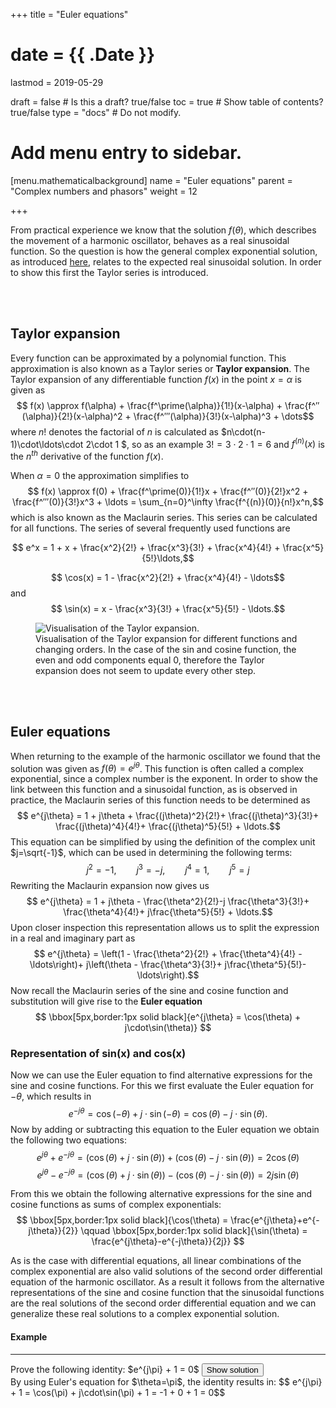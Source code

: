 +++
title = "Euler equations"

# date = {{ .Date }}
lastmod = 2019-05-29

draft = false       # Is this a draft? true/false
toc = true          # Show table of contents? true/false
type = "docs"       # Do not modify.

# Add menu entry to sidebar.
[menu.mathematicalbackground]
  name = "Euler equations"
  parent = "Complex numbers and phasors"
  weight = 12

+++

From practical experience we know that the solution $f(\theta)$, which describes the movement of a harmonic oscillator, behaves as a real sinusoidal function.
So the question is how the general complex exponential solution, as introduced <a href="../mathematicalbackground_complex_numbersets/#derivation-2">here</a>, relates to the expected real sinusoidal solution. In order to show this first the Taylor series is introduced.

<br></br>

## Taylor expansion
Every function can be approximated by a polynomial function.
This approximation is also known as a Taylor series or **Taylor expansion**.
The Taylor expansion of any differentiable function $f(x)$ in the point $x=\alpha$ is given as
$$ f(x) \approx f(\alpha) + \frac{f^\prime(\alpha)}{1!}(x-\alpha) + \frac{f^″(\alpha)}{2!}(x-\alpha)^2 + \frac{f^‴(\alpha)}{3!}(x-\alpha)^3 + \dots$$
where $n!$ denotes the factorial of $n$ is calculated as $n\cdot(n-1)\cdot\ldots\cdot 2\cdot 1 $, so as an example $3! = 3\cdot 2\cdot 1 = 6$ and $f^{(n)}(x)$ is the $n^{th}$ derivative of the function $f(x)$.

When $\alpha = 0$ the approximation simplifies to
$$ f(x) \approx f(0) + \frac{f^\prime(0)}{1!}x + \frac{f^″(0)}{2!}x^2 + \frac{f^‴(0)}{3!}x^3 + \ldots = \sum_{n=0}^\infty \frac{f^{(n)}(0)}{n!}x^n,$$
which is also known as the Maclaurin series.
This series can be calculated for all functions.
The series of several frequently used functions are

$$ e^x = 1 + x + \frac{x^2}{2!} + \frac{x^3}{3!} + \frac{x^4}{4!} + \frac{x^5}{5!}\ldots,$$

$$ \cos(x) = 1 - \frac{x^2}{2!} + \frac{x^4}{4!} - \ldots$$
and
$$ \sin(x) = x - \frac{x^3}{3!} + \frac{x^5}{5!} - \ldots.$$

<div style="max-width: 800px; margin: auto">
  <figure>
    <img
      src="/../files/9.Animations/Taylor.gif"
      alt="Visualisation of the Taylor expansion."
    />
    <figcaption class="numbered">
      Visualisation of the Taylor expansion for different functions and changing orders. In the case of the sin and cosine function, the even and odd components equal 0, therefore the Taylor expansion does not seem to update every other step.
    </figcaption>
  </figure>
</div>

<br></br>

## Euler equations
When returning to the example of the harmonic oscillator we found that the solution was given as $f(\theta) = e^{j\theta}$.
This function is often called a complex exponential, since a complex number is the exponent.
In order to show the link between this function and a sinusoidal function, as is observed in practice, the Maclaurin series of this function needs to be determined as
$$ e^{j\theta} = 1 + j\theta + \frac{(j\theta)^2}{2!}+ \frac{(j\theta)^3}{3!}+ \frac{(j\theta)^4}{4!}+ \frac{(j\theta)^5}{5!} + \ldots.$$
This equation can be simplified by using the definition of the complex unit $j=\sqrt{-1}$, which can be used in determining the following terms:
$$ j^2 = -1, \qquad j^3 = -j, \qquad j^4 = 1, \qquad j^5 = j$$
Rewriting the Maclaurin expansion now gives us
$$  e^{j\theta} = 1 + j\theta - \frac{\theta^2}{2!}-j \frac{\theta^3}{3!}+ \frac{\theta^4}{4!}+ j\frac{\theta^5}{5!} + \ldots.$$
Upon closer inspection this representation allows us to split the expression in a real and imaginary part as
$$  e^{j\theta} = \left(1 - \frac{\theta^2}{2!} + \frac{\theta^4}{4!} - \ldots\right)+ j\left(\theta - \frac{\theta^3}{3!}+ j\frac{\theta^5}{5!}-\ldots\right).$$
Now recall the Maclaurin series of the sine and cosine function and substitution will give rise to the **Euler equation**
$$ \bbox[5px,border:1px solid black]{e^{j\theta} = \cos(\theta) + j\cdot\sin(\theta)} $$


### Representation of sin(x) and cos(x)
Now we can use the Euler equation to find alternative expressions for the sine and cosine functions.
For this we first evaluate the Euler equation for $-\theta$, which results in
$$ e^{-j\theta} = \cos(-\theta) + j\cdot\sin(-\theta) = \cos(\theta) - j\cdot\sin(\theta).$$
Now by adding or subtracting this equation to the Euler equation we obtain the following two equations:
$$ e^{j\theta} + e^{-j\theta} = (\cos(\theta) + j\cdot \sin(\theta)) + (\cos(\theta) - j\cdot \sin(\theta)) = 2\cos(\theta)$$
$$ e^{j\theta} - e^{-j\theta} = (\cos(\theta) + j\cdot \sin(\theta)) - (\cos(\theta) - j\cdot \sin(\theta)) = 2j\sin(\theta)$$

From this we obtain the following alternative expressions for the sine
and cosine functions as sums of complex exponentials:
$$ \bbox[5px,border:1px solid black]{\cos(\theta) = \frac{e^{j\theta}+e^{-j\theta}}{2}} \qquad \bbox[5px,border:1px solid black]{\sin(\theta) = \frac{e^{j\theta}-e^{-j\theta}}{2j}} $$


As is the case with differential equations, all linear combinations of the complex exponential are also valid solutions of the second order differential equation of the harmonic oscillator.
As a result it follows from the alternative representations of the sine and cosine function that the sinusoidal functions are the real solutions of the second order differential equation and we can generalize these real solutions to a complex exponential solution.

<div class="example">
<h4> Example </h4>
<hr>
Prove the following identity: $e^{j\pi} + 1 = 0$
<button class="collapsible">Show solution</button>
<div class="content">
  By using Euler's equation for $\theta=\pi$, the identity results in:
  $$ e^{j\pi} + 1 = \cos(\pi) + j\cdot\sin(\pi) + 1 = -1 + 0 + 1 = 0$$
</div>
</div>
